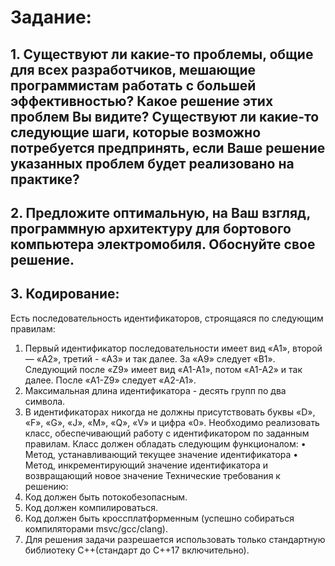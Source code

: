 # Задание:
## 1. Существуют ли какие-то проблемы, общие для всех разработчиков, мешающие программистам работать с большей эффективностью? Какое решение этих проблем Вы видите? Существуют ли какие-то следующие шаги, которые возможно потребуется предпринять, если Ваше решение указанных проблем будет реализовано на практике?

## 2. Предложите оптимальную, на Ваш взгляд, программную архитектуру для бортового компьютера электромобиля. Обоснуйте свое решение.

## 3. Кодирование:
Есть последовательность идентификаторов, строящаяся по следующим правилам:
1. Первый идентификатор последовательности имеет вид «A1», второй — «A2», третий - «A3» и так далее. За «A9» следует «B1». Следующий после «Z9» имеет вид «A1-A1», потом «A1-A2» и так далее. После «A1-Z9» следует «A2-A1».
2. Максимальная длина идентификатора - десять групп по два символа.
3. В идентификаторах никогда не должны присутствовать буквы «D», «F», «G», «J», «M», «Q», «V» и цифра «0».
Необходимо реализовать класс, обеспечивающий работу с идентификатором по заданным правилам.
Класс должен обладать следующим функционалом:
• Метод, устанавливающий текущее значение идентификатора
• Метод, инкрементирующий значение идентификатора и возвращающий новое значение
Технические требования к решению:
1. Код должен быть потокобезопасным.
2. Код должен компилироваться.
3. Код должен быть кроссплатформенным (успешно собираться компиляторами msvc/gcc/clang).
4. Для решения задачи разрешается использовать только стандартную библиотеку С++(стандарт до C++17 включительно).